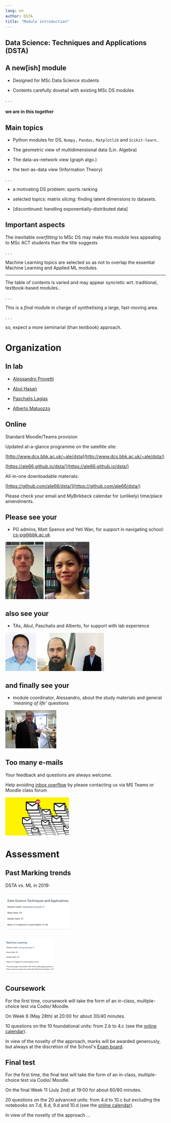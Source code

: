 ```yaml
---
lang: en
author: DSTA
title: "Module introduction"
---
```


## Data Science: Techniques and Applications (DSTA)

## A new[ish] module

* Designed for MSc Data Science students

* Contents carefully dovetail with existing MSc DS modules

. . .  

#### we are in this together

<!--------------------------------------------------->
## Main topics

* Python modules for DS, `Numpy,` `Pandas,` `Matplotlib` and `Scikit-learn.`

* The geometric view of multidimensional data (Lin. Algebra)

* The data-as-network view (graph algo.)

* the text-as-data view (Information Theory)

. . .

* a motivating DS problem: sports ranking
  
* selected topics: matrix *slicing:* finding latent dimensions to datasets.  
  
* [discontinued: handling exponentially-distributed data]

<!--------------------------------------------------->
## Important aspects

The inevitable *overfitting* to MSc DS may make this module less appealing to MSc ACT students than the title suggests

. . .

Machine Learning topics are selected so as not to overlap the essential Machine Learning and Applied ML modules.

-----

The table of contents is varied and may appear syncretic wrt. traditional, textbook-based modules..  

. . .

This is a *final* module in charge of synthetising a large, fast-moving area.

. . .

so, expect a more seminarial (than textbook) approach.

<!--------------------------------------------------->
# Organization

## In lab

* [Alessandro Provetti](https://www.bbk.ac.uk/our-staff/profile/8920719/alessandro-provetti)

* [Abul Hasan](https://www.linkedin.com/in/abul-hasan-a2682b92/)

* [Paschalis Lagias](https://www.linkedin.com/in/paschalis-lagias-ab888057)

* [Alberto Matuozzo](https://www.linkedin.com/in/alberto-matuozzo-2a504a8/)

## Online

Standard Moodle/Teams provision

Updated at-a-glance programme on the satellite site:

[http://www.dcs.bbk.ac.uk/~ale/dsta](http://www.dcs.bbk.ac.uk/~ale/dsta/)

[https://ale66.github.io/dsta/](https://ale66.github.io/dsta/)

All-in-one downloadable materials:

[https://github.com/ale66/dsta/](https://github.com/ale66/dsta/)

Please check your email and MyBirkbeck calendar for (unlikely) time/place amendments.

<!---------------------------------------------------------------->
## Please see your

* PG admins, Matt Spence and Yeti Wan, for support in navigating school: [cs-pg@bbk.ac.uk]()

![Matt](./imgs/matt.png) ![Yeti](./imgs/yeti.png)

## also see your

* TAs, Abul, Paschalis and Alberto, for support with lab experience
  
![Abul](./imgs/abul.png) ![Paschalis](./imgs/paschalis.png)![Alberto](./imgs/alberto.png)

## and finally see your

* module coordinator, Alessandro, about the study materials and general *'meaning of life'* questions
  
![](./imgs/ale-caffe-lerici.png)

<!----------------------------------------------------------------->
## Too many e-mails

Your feedback and questions are always welcome.

Help avoiding [inbox overflow](https://www.theguardian.com/technology/shortcuts/2019/jan/14/inbox-infinity-is-ignoring-all-your-emails-the-secret-to-a-happy-2019) by please contacting us via MS Teams or Moodle class forum

![](./imgs/lotsofemails.png)

<!--------------------------------------------------->
# Assessment

## Past Marking trends

DSTA vs. ML in 2019:

![](./imgs/dsta-feedback.png)

![](./imgs/ml-feedback.png)

## Coursework

For the first time, coursework will take the form of an in-class, multiple-choice test via Codio/ Moodle.

On Week 6 (May 28th) at 20:00 for about 30/40 minutes.

10 questions on the 10 foundational units: from 2.b to 4.c (see the [online calendar](https://github.com/ale66/dsta)).

In view of the novelty of the approach, marks will be awarded generously, but always at the discretion of the School's [Exam board](https://en.wikipedia.org/wiki/The_Spanish_Inquisition_(Monty_Python)).

<!-- ----------------------------------------------- -->
## Final test

For the first time, the final test will take the form of an in-class, multiple-choice test via Codio/ Moodle.

On the final Week 11 (July 2nd) at 19:00 for about 60/80 minutes.

20 questions on the 20 advanced units: from 4.d to 10.c but excluding the notebooks on 7.d, 8.d, 9.d and 10.d (see the [online calendar](https://github.com/ale66/dsta)).

In view of the novelty of the approach ...
